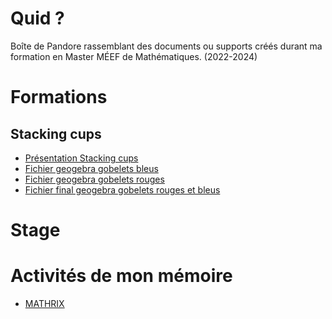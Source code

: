 # Quid ?
Boîte de Pandore rassemblant des documents ou supports créés durant ma formation en Master MÉEF de Mathématiques. (2022-2024)

# Formations
## Stacking cups
- [Présentation Stacking cups](./Formations/Stacking.Cups/index.html)
- [Fichier geogebra gobelets bleus]([./Formations/Stacking.Cups/index.html](https://www.geogebra.org/m/rnhdexfe))
- [Fichier geogebra gobelets rouges]([./Formations/Stacking.Cups/index.html](https://www.geogebra.org/m/rxdfvqqr))
- [Fichier final geogebra gobelets rouges et bleus]([./Formations/Stacking.Cups/index.html](https://www.geogebra.org/m/uvgf5cak))

# Stage


# Activités de mon mémoire
- [MATHRIX](https://maxencedefraiteur.github.io/MATHRIX/)
